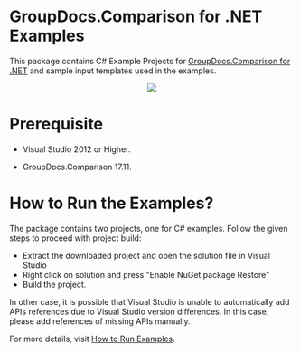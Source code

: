 # GroupDocs.Comparison for .NET Examples

This package contains C# Example Projects for [GroupDocs.Comparison for .NET](https://products.groupdocs.com/comparison/net) and sample input templates used in the examples.

<p align="center">
  <a title="Download complete GroupDocs.Comparison for .NET Example source code" href="https://github.com/groupdocs-comparison/GroupDocs.Comparison-for-.NET/archive/master.zip">
	<img src="https://raw.github.com/AsposeExamples/java-examples-dashboard/master/images/downloadZip-Button-Large.png" />
  </a>
</p>

# Prerequisite

+ Visual Studio 2012 or Higher.

+ GroupDocs.Comparison 17.11.


# How to Run the Examples?

The package contains two projects, one for C# examples. Follow the given steps to proceed with project build:

* Extract the downloaded project and open the solution file in Visual Studio
* Right click on solution and press "Enable NuGet package Restore"
* Build the project.

In other case, it is possible that Visual Studio is unable to automatically add APIs references due to Visual Studio version differences. In this case, please add references of missing APIs manually.

For more details, visit  [How to Run Examples](https://docs.groupdocs.com/display/Comparisonnet/How+to+Run+Examples).
